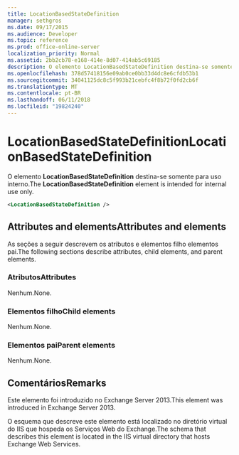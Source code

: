 ```yaml
---
title: LocationBasedStateDefinition
manager: sethgros
ms.date: 09/17/2015
ms.audience: Developer
ms.topic: reference
ms.prod: office-online-server
localization_priority: Normal
ms.assetid: 2bb2cb78-e168-414e-8d07-414ab5c69185
description: O elemento LocationBasedStateDefinition destina-se somente para uso interno.
ms.openlocfilehash: 378d57418156e09ab0ce0bb33d4dc8e6cfdb53b1
ms.sourcegitcommit: 34041125dc8c5f993b21cebfc4f8b72f0fd2cb6f
ms.translationtype: MT
ms.contentlocale: pt-BR
ms.lasthandoff: 06/11/2018
ms.locfileid: "19824240"
---
```

# <a name="locationbasedstatedefinition"></a><span data-ttu-id="0a496-103">LocationBasedStateDefinition</span><span class="sxs-lookup"><span data-stu-id="0a496-103">LocationBasedStateDefinition</span></span>

<span data-ttu-id="0a496-104">O elemento **LocationBasedStateDefinition** destina-se somente para uso interno.</span><span class="sxs-lookup"><span data-stu-id="0a496-104">The **LocationBasedStateDefinition** element is intended for internal use only.</span></span> 
  
```XML
<LocationBasedStateDefinition />
```

## <a name="attributes-and-elements"></a><span data-ttu-id="0a496-105">Attributes and elements</span><span class="sxs-lookup"><span data-stu-id="0a496-105">Attributes and elements</span></span>

<span data-ttu-id="0a496-106">As seções a seguir descrevem os atributos e elementos filho elementos pai.</span><span class="sxs-lookup"><span data-stu-id="0a496-106">The following sections describe attributes, child elements, and parent elements.</span></span>
  
### <a name="attributes"></a><span data-ttu-id="0a496-107">Atributos</span><span class="sxs-lookup"><span data-stu-id="0a496-107">Attributes</span></span>

<span data-ttu-id="0a496-108">Nenhum.</span><span class="sxs-lookup"><span data-stu-id="0a496-108">None.</span></span>
  
### <a name="child-elements"></a><span data-ttu-id="0a496-109">Elementos filho</span><span class="sxs-lookup"><span data-stu-id="0a496-109">Child elements</span></span>

<span data-ttu-id="0a496-110">Nenhum.</span><span class="sxs-lookup"><span data-stu-id="0a496-110">None.</span></span>
  
### <a name="parent-elements"></a><span data-ttu-id="0a496-111">Elementos pai</span><span class="sxs-lookup"><span data-stu-id="0a496-111">Parent elements</span></span>

<span data-ttu-id="0a496-112">Nenhum.</span><span class="sxs-lookup"><span data-stu-id="0a496-112">None.</span></span>
  
## <a name="remarks"></a><span data-ttu-id="0a496-113">Comentários</span><span class="sxs-lookup"><span data-stu-id="0a496-113">Remarks</span></span>

<span data-ttu-id="0a496-114">Este elemento foi introduzido no Exchange Server 2013.</span><span class="sxs-lookup"><span data-stu-id="0a496-114">This element was introduced in Exchange Server 2013.</span></span>
  
<span data-ttu-id="0a496-115">O esquema que descreve este elemento está localizado no diretório virtual do IIS que hospeda os Serviços Web do Exchange.</span><span class="sxs-lookup"><span data-stu-id="0a496-115">The schema that describes this element is located in the IIS virtual directory that hosts Exchange Web Services.</span></span>
  

